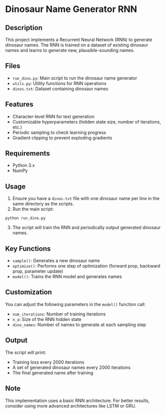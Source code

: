 # Dinosaur Name Generator RNN

## Description

This project implements a Recurrent Neural Network (RNN) to generate dinosaur names. The RNN is trained on a dataset of existing dinosaur names and learns to generate new, plausible-sounding names.

## Files

- `run_dino.py`: Main script to run the dinosaur name generator
- `utils.py`: Utility functions for RNN operations
- `dinos.txt`: Dataset containing dinosaur names

## Features

- Character-level RNN for text generation
- Customizable hyperparameters (hidden state size, number of iterations, etc.)
- Periodic sampling to check learning progress
- Gradient clipping to prevent exploding gradients

## Requirements

- Python 3.x
- NumPy

## Usage

1. Ensure you have a `dinos.txt` file with one dinosaur name per line in the same directory as the scripts.
2. Run the main script:

```
python run_dino.py
```

3. The script will train the RNN and periodically output generated dinosaur names.

## Key Functions

- `sample()`: Generates a new dinosaur name
- `optimize()`: Performs one step of optimization (forward prop, backward prop, parameter update)
- `model()`: Trains the RNN model and generates names

## Customization

You can adjust the following parameters in the `model()` function call:

- `num_iterations`: Number of training iterations
- `n_a`: Size of the RNN hidden state
- `dino_names`: Number of names to generate at each sampling step

## Output

The script will print:
- Training loss every 2000 iterations
- A set of generated dinosaur names every 2000 iterations
- The final generated name after training

## Note

This implementation uses a basic RNN architecture. For better results, consider using more advanced architectures like LSTM or GRU.
